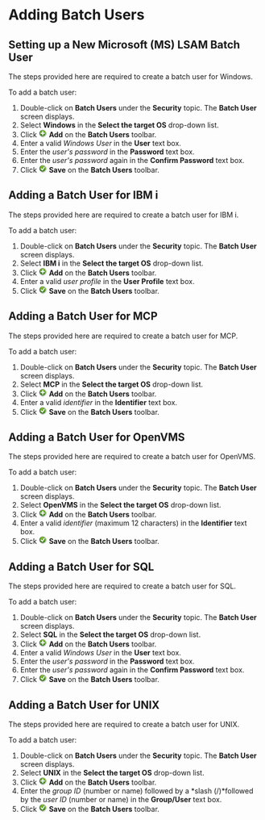 # Adding Batch Users

## Setting up a New Microsoft (MS) LSAM Batch User

The steps provided here are required to create a batch user for Windows.

To add a batch user:

1. Double-click on **Batch Users** under the **Security** topic. The **Batch User** screen displays.
2. Select **Windows** in the **Select the target OS** drop-down list.
3. Click ![Add icon](../../../Resources/Images/EM/EMadd.png "Add icon") **Add** on the **Batch Users** toolbar.
4. Enter a valid *Windows User* in the **User** text box.
5. Enter the *user\'s password* in the **Password** text box.
6. Enter the *user\'s password* again in the **Confirm Password** text box.
7. Click ![Save icon](../../../Resources/Images/EM/EMsave.png "Save icon") **Save** on the **Batch Users** toolbar.

## Adding a Batch User for IBM i

The steps provided here are required to create a batch user for IBM i.

To add a batch user:

1. Double-click on **Batch Users** under the **Security** topic. The **Batch User** screen displays.
2. Select **IBM i** in the **Select the target OS** drop-down list.
3. Click ![Add icon](../../../Resources/Images/EM/EMadd.png "Add icon") **Add** on the **Batch Users** toolbar.
4. Enter a valid *user profile* in the **User Profile** text box.
5. Click ![Save icon](../../../Resources/Images/EM/EMsave.png "Save icon") **Save** on the **Batch Users** toolbar.

## Adding a Batch User for MCP

The steps provided here are required to create a batch user for MCP.

To add a batch user:

1. Double-click on **Batch Users** under the **Security** topic. The **Batch User** screen displays.
2. Select **MCP** in the **Select the target OS** drop-down list.
3. Click ![Add icon](../../../Resources/Images/EM/EMadd.png "Add icon") **Add** on the **Batch Users** toolbar.
4. Enter a valid *identifier* in the **Identifier** text box.
5. Click ![Save icon](../../../Resources/Images/EM/EMsave.png "Save icon") **Save** on the **Batch Users** toolbar.

## Adding a Batch User for OpenVMS

The steps provided here are required to create a batch user for OpenVMS.

To add a batch user:

1. Double-click on **Batch Users** under the **Security** topic. The **Batch User** screen displays.
2. Select **OpenVMS** in the **Select the target OS** drop-down list.
3. Click ![Add icon](../../../Resources/Images/EM/EMadd.png "Add icon") **Add** on the **Batch Users** toolbar.
4. Enter a valid *identifier* (maximum 12 characters) in the **Identifier** text box.
5. Click ![Save icon](../../../Resources/Images/EM/EMsave.png "Save icon") **Save** on the **Batch Users** toolbar.

## Adding a Batch User for SQL

The steps provided here are required to create a batch user for SQL.

To add a batch user:

1. Double-click on **Batch Users** under the **Security** topic. The **Batch User** screen displays.
2. Select **SQL** in the **Select the target OS** drop-down list.
3. Click ![Add icon](../../../Resources/Images/EM/EMadd.png "Add icon") **Add** on the **Batch Users** toolbar.
4. Enter a valid *Windows User* in the **User** text box.
5. Enter the *user\'s password* in the **Password** text box.
6. Enter the *user\'s password* again in the **Confirm Password** text box.
7. Click ![Save icon](../../../Resources/Images/EM/EMsave.png "Save icon") **Save** on the **Batch Users** toolbar.

## Adding a Batch User for UNIX

The steps provided here are required to create a batch user for UNIX.

To add a batch user:

1. Double-click on **Batch Users** under the **Security** topic. The **Batch User** screen displays.
2. Select **UNIX** in the **Select the target OS** drop-down list.
3. Click ![Add icon](../../../Resources/Images/EM/EMadd.png "Add icon") **Add** on the **Batch Users** toolbar.
4. Enter the *group ID* (number or name) followed by a *slash (/)*followed by the *user ID* (number or name) in the **Group/User** text box.
5. Click ![Save icon](../../../Resources/Images/EM/EMsave.png "Save icon") **Save** on the **Batch Users** toolbar.
